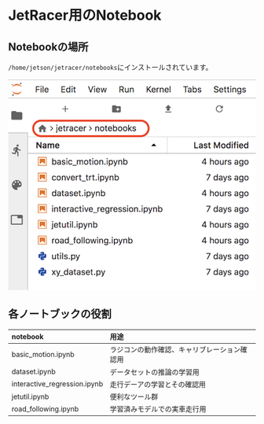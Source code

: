 # JetRacer用のNotebook

## Notebookの場所

`/home/jetson/jetracer/notebooks`にインストールされています。

![](./img/notebook001.png)

## 各ノートブックの役割

|notebook|用途|
|:--|:--|
|basic_motion.ipynb|ラジコンの動作確認、キャリブレーション確認用|
|dataset.ipynb|データセットの推論の学習用|
|interactive_regression.ipynb|走行デーアの学習とその確認用|
|jetutil.ipynb|便利なツール群|
|road_following.ipynb|学習済みモデルでの実車走行用|


